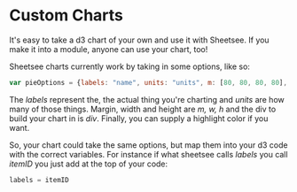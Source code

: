 # Custom Charts

It's easy to take a d3 chart of your own and use it with Sheetsee. If you make it into a module, anyone can use your chart, too!

Sheetsee charts currently work by taking in some options, like so:

```javascript
var pieOptions = {labels: "name", units: "units", m: [80, 80, 80, 80], w: 600, h: 400, div: "#pieChart", hiColor: "#14ECC8"}
```

The _labels_ represent the, the actual thing you're charting and _units_ are how many of those things. Margin, width and height are _m, w, h_ and the div to build your chart in is _div_. Finally, you can supply a highlight color if you want.

So, your chart could take the same options, but map them into your d3 code with the correct variables. For instance if what sheetsee calls _labels_ you call _itemID_ you just add at the top of your code:

```javascript
labels = itemID
```
